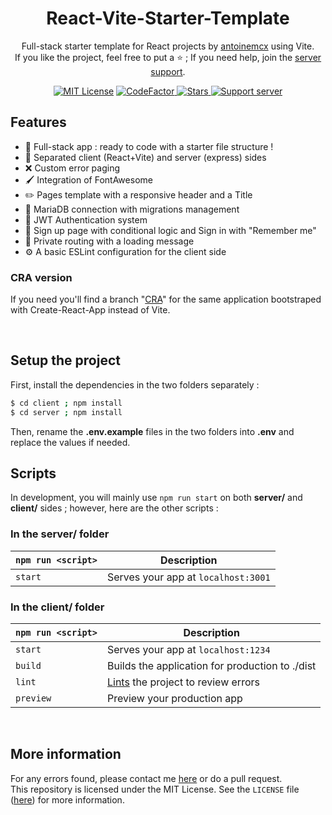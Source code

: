 <h1 align="center">React-Vite-Starter-Template</h1>
<p align="center">
    Full-stack starter template for React projects by <a href="https://github.com/antoinemcx">antoinemcx</a> using Vite.<br />
    If you like the project, feel free to put a ⭐ ; If you need help, join the <a href="https://discord.gg/G6WQsMQShZ">server support</a>.
</p>

<p align="center">
    <a title="MIT License" href="LICENSE"><img src="https://img.shields.io/badge/license-MIT-blue" alt="MIT License"></a>
    <a title="CodeFactor" href="https://www.codefactor.io/repository/github/antoinemcx/react-vite-starter-template">
        <img src="https://www.codefactor.io/repository/github/antoinemcx/react-vite-starter-template/badge" alt="CodeFactor">
    </a>
    <a title="Stars" href="[LICENCE](https://github.com/antoinemcx/React-Vite-Starter-Template)">
        <img src="https://img.shields.io/github/stars/antoinemcx/React-Vite-Starter-Template" alt="Stars">
    </a>
    <a title="Support server" href="https://discord.gg/G6WQsMQShZ">
        <img src="https://img.shields.io/discord/738122381062832180.svg?&logo=discord&logoColor=ffffff&color=7389D8&labelColor=6A7EC2&label=Support" alt="Support server">
    </a>

   <br>
</p>

## Features
* 🚀 Full-stack app : ready to code with a starter file structure !
* 📁 Separated client (React+Vite) and server (express) sides
* ❌ Custom error paging
* 🖌️ Integration of FontAwesome
* ✏️ Pages template with a responsive header and a Title
* 📡 MariaDB connection with migrations management
* 🔑 JWT Authentication system
* 👥 Sign up page with conditional logic and Sign in with "Remember me"
* 🔐 Private routing with a loading message
* ⚙️ A basic ESLint configuration for the client side

### CRA version
If you need you'll find a branch "[CRA](https://github.com/antoinemcx/React-Vite-Starter-Template/tree/cra)" for the same application bootstraped with Create-React-App instead of Vite.

<br>

## Setup the project
First, install the dependencies in the two folders separately :
```sh
$ cd client ; npm install
$ cd server ; npm install
```
Then, rename the **.env.example** files in the two folders into **.env**  and replace the values if needed.

## Scripts

In development, you will mainly use `npm run start` on both **server/** and **client/** sides ; however, here are the other scripts :

### In the server/ folder
|`npm run <script>` |Description|
|-------------------|-----------|
|`start`            |Serves your app at `localhost:3001`|

### In the client/ folder
|`npm run <script>` |Description|
|-------------------|-----------|
|`start`              |Serves your app at `localhost:1234`|
|`build`            |Builds the application for production to ./dist|
|`lint`             |[Lints](https://en.wikipedia.org/wiki/Lint_%28software%29) the project to review errors|
|`preview`          |Preview your production app|

<br>

## More information

For any errors found, please contact me [here](https://discord.gg/G6WQsMQShZ) or do a pull request.  
This repository is licensed under the MIT License. See the `LICENSE` file ([here](LICENSE)) for more information.
